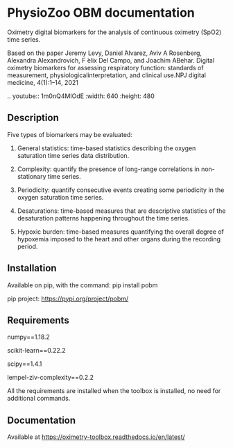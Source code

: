 # PhysioZoo OBM documentation

Oximetry digital biomarkers for the analysis of continuous oximetry (SpO2) time series.

Based on the paper 
Jeremy Levy, Daniel ́Alvarez, Aviv A Rosenberg, Alexandra Alexandrovich, F ́elix Del Campo, and Joachim ABehar.  Digital oximetry biomarkers for assessing respiratory function:  standards of measurement, physiologicalinterpretation, and clinical use.NPJ digital medicine, 4(1):1–14, 2021

..  youtube:: 1m0nQ4MIOdE
    :width: 640
    :height: 480
    
## Description

Five types of biomarkers may be evaluated:

1.  General statistics: time-based statistics describing the oxygen saturation time series data distribution.

2.  Complexity: quantify the presence of long-range correlations in non-stationary time series.

3.  Periodicity: quantify consecutive events creating some periodicity in the oxygen saturation time series.

4.  Desaturations: time-based measures that are descriptive statistics of the desaturation patterns happening throughout the time series.

5.  Hypoxic burden: time-based measures quantifying the overall degree of hypoxemia imposed to the heart and other organs during the recording period.

## Installation

Available on pip, with the command: 
pip install pobm

pip project: https://pypi.org/project/pobm/

## Requirements

numpy==1.18.2

scikit-learn==0.22.2

scipy==1.4.1

lempel-ziv-complexity==0.2.2

All the requirements are installed when the toolbox is installed, no need for additional commands.

## Documentation

Available at https://oximetry-toolbox.readthedocs.io/en/latest/
